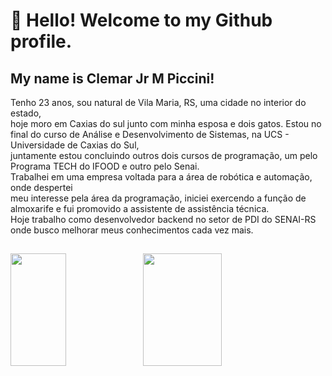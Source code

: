# 👋 Hello! Welcome to my Github profile.
## My name is Clemar Jr M Piccini!

Tenho 23 anos, sou natural de Vila Maria, RS, uma cidade no interior do estado,   
hoje moro em Caxias do sul junto com minha esposa e dois gatos.
Estou no final do curso de Análise e Desenvolvimento de Sistemas, na UCS - Universidade de Caxias do Sul,  
juntamente estou concluindo outros dois cursos de programação, um pelo Programa TECH do IFOOD e outro pelo Senai.  
Trabalhei em uma empresa voltada para a área de robótica e automação, onde despertei  
meu interesse pela área da programação, iniciei exercendo a função de almoxarife e fui promovido a assistente de assistência técnica.  
Hoje trabalho como desenvolvedor backend no setor de PDI do SENAI-RS onde busco melhorar meus conhecimentos cada vez mais.  
##
<div>
<a href="https://github.com/ClemarPiccini">
<img height="180em" width="42%" src="https://github-readme-stats.vercel.app/api/top-langs/?username=ClemarPiccini&layout=compact&langs_count=7&theme=dracula"/><img height="180em" width="50%" src="https://github-readme-stats.vercel.app/api?username=ClemarPiccini&show_icons=true&theme=dracula&include_all_commits=true&count_private=true"/>
</div>
